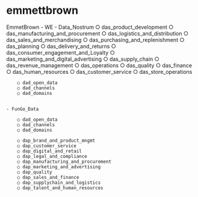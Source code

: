 # emmettbrown

EmmetBrown - WE
    - Data_Nostrum
        ○ das_product_development
        ○ das_manufacturing_and_procurement
        ○ das_logistics_and_distribution
        ○ das_sales_and_merchandising
        ○ das_purchasing_and_replenishment
        ○ das_planning
        ○ das_delivery_and_returns
        ○ das_consumer_engagement_and_Loyalty
        ○ das_marketing_and_digital_advertising
        ○ das_supply_chain
        ○ das_revenue_management
        ○ das_operations
        ○ das_quality
        ○ das_finance
        ○ das_human_resources
        ○ das_customer_service
        ○ das_store_operations

        ○ dad_open_data
        ○ dad_channels
        ○ dad_domains


    - FunGo_Data

        ○ dad_open_data
        ○ dad_channels
        ○ dad_domains
        
        ○ dap_brand_and_product_mngmt
        ○ dap_customer_service
        ○ dap_digital_and_retail
        ○ dap_legal_and_compliance
        ○ dap_manufacturing_and_procurement
        ○ dap_marketing_and_advertising
        ○ dap_quality
        ○ dap_sales_and_finance
        ○ dap_supplychain_and_logistics
        ○ dap_talent_and_human_resources